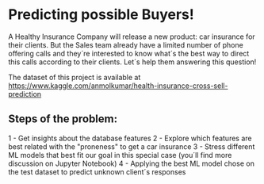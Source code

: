# Predicting possible Buyers!
A Healthy Insurance Company will release a new product: car insurance for their clients. But the Sales team already have a limited number of phone offering calls and they´re interested to know what´s the best way to direct this calls according to their clients. Let´s help them answering this question!

The dataset of this project is available at https://www.kaggle.com/anmolkumar/health-insurance-cross-sell-prediction

## Steps of the problem:
1 - Get insights about the database features
2 - Explore which features are best related with the "proneness" to get a car insurance
3 - Stress different ML models that best fit our goal in this special case (you´ll find more discussion on Jupyter Notebook)
4 - Applying the best ML model chose on the test dataset to predict unknown client´s responses
